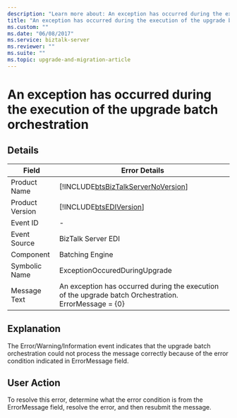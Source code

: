 ```yaml
---
description: "Learn more about: An exception has occurred during the execution of the upgrade batch orchestration"
title: "An exception has occurred during the execution of the upgrade batch orchestration"
ms.custom: ""
ms.date: "06/08/2017"
ms.service: biztalk-server
ms.reviewer: ""
ms.suite: ""
ms.topic: upgrade-and-migration-article
---
```

# An exception has occurred during the execution of the upgrade batch orchestration
## Details  
  
|    Field        |                                   Error Details                                                       |
|-----------------|-------------------------------------------------------------------------------------------------------|
|  Product Name   |          [!INCLUDE[btsBizTalkServerNoVersion](../includes/btsbiztalkservernoversion-md.md)]           |
| Product Version |                      [!INCLUDE[btsEDIVersion](../includes/btsediversion-md.md)]                       |
|    Event ID     |                                                   -                                                   |
|  Event Source   |                                          BizTalk Server EDI                                           |
|    Component    |                                            Batching Engine                                            |
|  Symbolic Name  |                                     ExceptionOccuredDuringUpgrade                                     |
|  Message Text   | An exception has occurred during the execution of the upgrade batch Orchestration. ErrorMessage = {0} |
  
## Explanation  
 The Error/Warning/Information event indicates that the upgrade batch orchestration could not process the message correctly because of the error condition indicated in ErrorMessage field.  
  
## User Action  
 To resolve this error, determine what the error condition is from the ErrorMessage field, resolve the error, and then resubmit the message.
